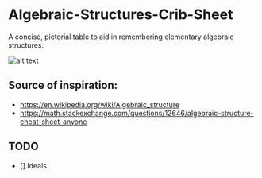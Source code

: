 # Algebraic-Structures-Crib-Sheet
A concise, pictorial table to aid in remembering elementary algebraic structures.

![alt text](https://i.imgur.com/qX8D71C.jpg)


## Source of inspiration:

- https://en.wikipedia.org/wiki/Algebraic_structure
- https://math.stackexchange.com/questions/12646/algebraic-structure-cheat-sheet-anyone

## TODO

- [] Ideals